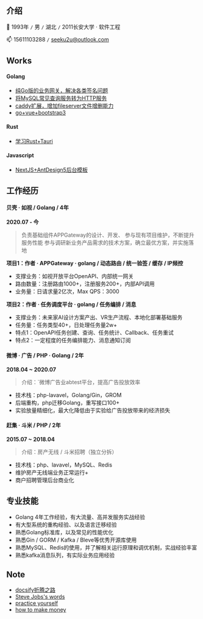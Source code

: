 ## 介绍

:boy: 1993年 `/` 男 `/` 湖北 `/` 2011长安大学 · 软件工程

:mailbox: 15611103288 `/` seeku2u@outlook.com


## Works
<!-- tabs:start -->

#### **Golang**

- [纯Go版的业务网关，解决各类签名问题](https://github.com/crackeer/goaway)
- [将MySQL常见查询服务转为HTTP服务](https://github.com/crackeer/mysql2http)
- [caddy扩展，增加fileserver文件增删能力](https://github.com/crackeer/caddy-upload2dir)
- [go+vue+bootstrap3](https://github.com/crackeer/go-simple-web)

#### **Rust**

- [学习Rust+Tauri](https://github.com/crackeer/tauri-tool)

#### **Javascript**

- [NextJS+AntDesign5后台模板](https://github.com/crackeer/nextjs-antd-template)

<!-- tabs:end -->

## 工作经历

<!-- tabs:start -->

#### **贝壳 · 如视 / Golang / 4年**

**2020.07 - 今**

> 负责基础组件APPGateway的设计、开发、
> 参与现有项目维护，不断提升服务性能
> 参与调研新业务产品需求的技术方案，确立最优方案，并实施落地

**项目1：作者 · APPGateway · golang / 动态路由 / 统一验签 / 缓存 / IP频控**

- 支撑业务：如视开放平台OpenAPI、内部统一网关
- 路由数量：注册路由1000+，注册服务200+，内部API调用
- 业务量：日请求量2亿次，Max QPS：3000

**项目2：作者 · 任务调度平台 · golang / 任务编排 / 消息**

- 支撑业务：未来家AI设计方案产出、VR生产流程、本地化部署基础服务
- 任务量：任务类型40+，日处理任务量2w+
- 特点1：OpenAPI任务创建、查询、任务统计、Callback、任务重试
- 特点2：一定程度的任务编排能力、消息通知订阅

#### **微博 · 广告 / PHP · Golang / 2年**

**2018.04 ~ 2020.07**

> 介绍：`微博广告业abtest平台，提高广告投放效率
- 技术栈：php-lavavel，Golang/Gin，GROM
- 后端重构，php迁移Golang，重写接口100+
- 实验放量精细化，最大化降低由于实验给广告投放带来的经济损失


#### **赶集 · 斗米 / PHP / 2年**

**2015.07 ~ 2018.04**

> 介绍：房产无线 / 斗米招聘（独立分拆）
- 技术栈：php、lavavel，MySQL、Redis
- 维护房产无线端业务正常运行+
- 商户招聘管理后台商业化

<!-- tabs:end -->


## 专业技能

- Golang 4年工作经验，有大流量、高并发服务实战经验
- 有大型系统的重构经验、以及语言迁移经验
- 熟悉Golang标准库，以及常见的性能优化
- 熟悉Gin / GORM / Kafka / Bleve等优秀开源库使用
- 熟悉MySQL、Redis的使用，并了解相关运行原理和调优机制，实战经验丰富
- 熟悉kafka消息队列，有实际业务应用经验

## Note

- [docsify折腾之路](/note/docsify.md)
- [Steve Jobs's words](/note/from-steve-jobs.md)
- [practice yourself](/note/practice.md)
- [how to make money](/note/make-money.md)